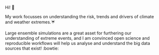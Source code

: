 Hi! :wave: 

My work focusses on understanding the risk, trends and drivers of climate and weather extremes.:umbrella:

Large ensemble simulations are a great asset for furthering our understanding of extreme events, and I am convinced open science and reproducible workflows will help us analyse and understand the big data sources that exist! :bowtie:
